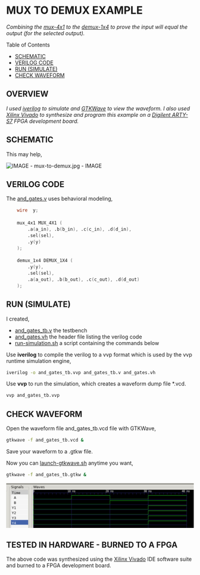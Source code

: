 # MUX TO DEMUX EXAMPLE

_Combining the
[mux-4x1](https://github.com/JeffDeCola/my-verilog-examples/tree/master/combinational-logic/multiplexers-and-demultiplexers/mux-4x1)
to the
[demux-1x4](https://github.com/JeffDeCola/my-verilog-examples/tree/master/combinational-logic/multiplexers-and-demultiplexers/demux-1x4)
to prove the input will equal
the output (for the selected output)._

Table of Contents

* [SCHEMATIC](https://github.com/JeffDeCola/my-verilog-examples/tree/master/combinational-logic/multiplexers-and-demultiplexers/mux-to-demux#schematic)
* [VERILOG CODE](https://github.com/JeffDeCola/my-verilog-examples/tree/master/combinational-logic/multiplexers-and-demultiplexers/mux-to-demux#verilog-code)
* [RUN (SIMULATE)](https://github.com/JeffDeCola/my-verilog-examples/tree/master/combinational-logic/multiplexers-and-demultiplexers/mux-to-demux#run-simulate)
* [CHECK WAVEFORM](https://github.com/JeffDeCola/my-verilog-examples/tree/master/combinational-logic/multiplexers-and-demultiplexers/mux-to-demux#check-waveform)

## OVERVIEW

_I used
[iverilog](https://github.com/JeffDeCola/my-cheat-sheets/tree/master/hardware/tools/simulation/iverilog-cheat-sheet)
to simulate and
[GTKWave](https://github.com/JeffDeCola/my-cheat-sheets/tree/master/hardware/tools/simulation/gtkwave-cheat-sheet)
to view the waveform. I also used
[Xilinx Vivado](https://github.com/JeffDeCola/my-cheat-sheets/tree/master/hardware/tools/synthesis/xilinx-vivado-cheat-sheet)
to synthesize and program this example on a
[Digilent ARTY-S7](https://github.com/JeffDeCola/my-cheat-sheets/tree/master/hardware/development/fpga-development-boards/digilent-arty-s7-cheat-sheet)
FPGA development board._

## SCHEMATIC

This may help,

![IMAGE - mux-to-demux.jpg - IMAGE](../../../docs/pics/mux-to-demux.jpg)

## VERILOG CODE

The
[and_gates.v](https://github.com/JeffDeCola/my-verilog-examples/blob/master/basic-code/combinational-logic/and_gates/and_gates.v)
uses behavioral modeling,

```verilog
    wire  y;

    mux_4x1 MUX_4X1 (
        .a(a_in), .b(b_in), .c(c_in), .d(d_in),
        .sel(sel),
        .y(y)
    );

    demux_1x4 DEMUX_1X4 (
        .y(y),
        .sel(sel),
        .a(a_out), .b(b_out), .c(c_out), .d(d_out)
    );
```

## RUN (SIMULATE)

I created,

* [and_gates_tb.v](https://github.com/JeffDeCola/my-verilog-examples/blob/master/basic-code/combinational-logic/and_gates/and_gates_tb.v)
the testbench
* [and_gates.vh](https://github.com/JeffDeCola/my-verilog-examples/blob/master/basic-code/combinational-logic/and_gates/and_gates.vh)
the header file listing the verilog code
* [run-simulation.sh](https://github.com/JeffDeCola/my-verilog-examples/blob/master/basic-code/combinational-logic/and_gates/run-simulation.sh)
a script containing the commands below

Use **iverilog** to compile the verilog to a vvp format
which is used by the vvp runtime simulation engine,

```bash
iverilog -o and_gates_tb.vvp and_gates_tb.v and_gates.vh
```

Use **vvp** to run the simulation, which creates a waveform dump file *.vcd.

```bash
vvp and_gates_tb.vvp
```

## CHECK WAVEFORM

Open the waveform file and_gates_tb.vcd file with GTKWave,

```bash
gtkwave -f and_gates_tb.vcd &
```

Save your waveform to a .gtkw file.

Now you can
[launch-gtkwave.sh](https://github.com/JeffDeCola/my-verilog-examples/blob/master/launch-GTKWave-script/launch-gtkwave.sh)
anytime you want,

```bash
gtkwave -f and_gates_tb.gtkw &
```

![and_gates-waveform.jpg](../../../docs/pics/and_gates-waveform.jpg)

## TESTED IN HARDWARE - BURNED TO A FPGA

The above code was synthesized using the
[Xilinx Vivado](https://github.com/JeffDeCola/my-cheat-sheets/tree/master/hardware/tools/synthesis/xilinx-vivado-cheat-sheet)
IDE software suite and burned to a FPGA development board.
